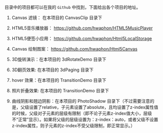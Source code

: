 目录中的项目都可以在我的 `Github` 中找到，下面给出各个项目的地址。

1. Canvas 滤镜： 在本项目的 CanvasClip 目录下

2. HTML5音乐播放器： https://github.com/hwaphon/HTML5MusicPlayer

3. HTML5便签小应用： https://github.com/hwaphon/Html5LocalStorage

4. Canvas 绘制图案： https://github.com/hwaphon/Html5Canvas

5. 3D旋转演示：在本项目的 3dRotateDemo 目录下

6. 3D翻页效果: 在本项目的 3dPaging 目录下

7. hover 效果：在本项目的 TransitionDemo 目录下

8. 照片折叠效果: 在本项目的 TransitionDemo 目录下

9. 曲线阴影和翘边阴影：在本项目的 PhotoShadow 目录下（不过需要注意的是，父级设置了relative，子元素设置了absolute，且均设置了z-index属性值的时候，父级对子元素的层级有限制（即不论子元素z-index值大小，层级不“正常”显示）。如果将父级的层级设置为：z-index：auto，或者父级不设置z-index属性，则子元素的z-index不受父级限制，即正常显示。）
